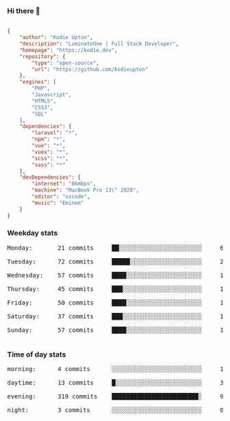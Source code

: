 ### Hi there 👋

```json

{
    "author": "Kodie Upton",
    "description": "LuminateOne | Full Stack Developer",
    "homepage": "https://kodie.dev",
    "repository": {
        "type": "open-source",
        "url": "https://github.com/kodieupton"
    },
    "engines": [
        "PHP",
        "Javascript",
        "HTML5",
        "CSS3",
        "SQL"
    ],
    "dependencies": {
        "laravel": "*",
        "npm": "*",
        "vue": "*",
        "vuex": "*",
        "scss": "*",
        "sass": "*"
    },
    "devDependencies": {
        "internet": "86mbps",
        "machine": "MacBook Pro 13\" 2020",
        "editor": "vscode",
        "music": "Eminem"
    }
}

```

<!-- GITHUB STATS START -->
### Weekday stats
<pre>Monday:       21 commits     ██░░░░░░░░░░░░░░░░░░░░░░░     6.19%

Tuesday:      72 commits     █████░░░░░░░░░░░░░░░░░░░░     21.24%

Wednesday:    57 commits     ████░░░░░░░░░░░░░░░░░░░░░     16.81%

Thursday:     45 commits     ███░░░░░░░░░░░░░░░░░░░░░░     13.27%

Friday:       50 commits     ████░░░░░░░░░░░░░░░░░░░░░     14.75%

Saturday:     37 commits     ███░░░░░░░░░░░░░░░░░░░░░░     10.91%

Sunday:       57 commits     ████░░░░░░░░░░░░░░░░░░░░░     16.81%

</pre>


 ### Time of day stats
<pre>morning:      4 commits      ░░░░░░░░░░░░░░░░░░░░░░░░░     1.18%

daytime:      13 commits     █░░░░░░░░░░░░░░░░░░░░░░░░     3.83%

evening:      319 commits    ████████████████████████░     94.10%

night:        3 commits      ░░░░░░░░░░░░░░░░░░░░░░░░░     0.88%

</pre><!-- GITHUB STATS END -->
